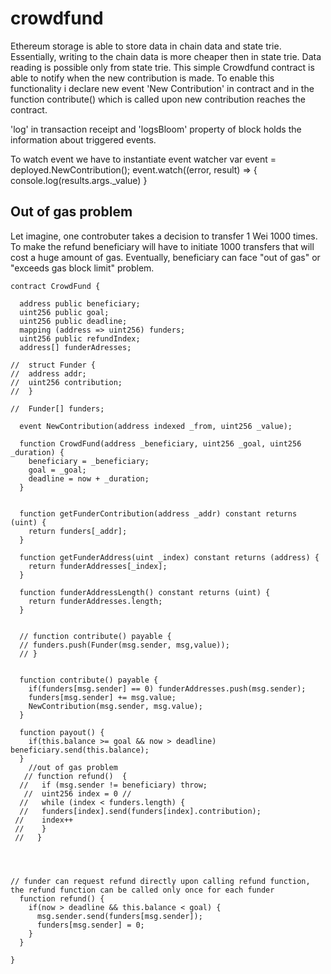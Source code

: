 # crowdfund

Ethereum storage is able to store data in chain data and state trie. Essentially, writing to the chain data is more cheaper then in state trie.
Data reading is possible only from state trie.
This simple Crowdfund contract is able to notify when the new contribution is made.
To enable this functionality i declare new event 'New Contribution' in contract and in the function contribute() which is called upon new contribution reaches the contract. 

'log' in transaction receipt and 'logsBloom' property of block holds the information about triggered events.

To watch event we have to instantiate event watcher
var event = deployed.NewContribution();
event.watch((error, result) => { console.log(results.args._value) }


## Out of gas problem
Let imagine, one controbuter takes a decision to transfer 1 Wei 1000 times. 
To make the refund beneficiary will have to initiate 1000 transfers that will cost a huge amount of gas.
Eventually, beneficiary can face "out of gas" or "exceeds gas block limit" problem.


```
contract CrowdFund {

  address public beneficiary;
  uint256 public goal;
  uint256 public deadline;
  mapping (address => uint256) funders;
  uint256 public refundIndex;
  address[] funderAdresses;
  
//  struct Funder {
//  address addr;
//  uint256 contribution;
//  }
  
//  Funder[] funders;

  event NewContribution(address indexed _from, uint256 _value);

  function CrowdFund(address _beneficiary, uint256 _goal, uint256 _duration) {
    beneficiary = _beneficiary;
    goal = _goal;
    deadline = now + _duration;
  }

  
  function getFunderContribution(address _addr) constant returns (uint) {
    return funders[_addr];
  }

  function getFunderAddress(uint _index) constant returns (address) {
    return funderAddresses[_index];
  }

  function funderAddressLength() constant returns (uint) {
    return funderAddresses.length;
  }


  // function contribute() payable {
  // funders.push(Funder(msg.sender, msg,value));
  // }


  function contribute() payable {
    if(funders[msg.sender] == 0) funderAddresses.push(msg.sender);
    funders[msg.sender] += msg.value;  
    NewContribution(msg.sender, msg.value);
  }

  function payout() {
    if(this.balance >= goal && now > deadline) beneficiary.send(this.balance);
  }
    //out of gas problem
   // function refund()  {
  //   if (msg.sender != beneficiary) throw;
   //  uint256 index = 0 //
  //   while (index < funders.length) {
  //   funders[index].send(funders[index].contribution);
 //    index++
 //    }
 //   }
 
 
 
     
// funder can request refund directly upon calling refund function, the refund function can be called only once for each funder
  function refund() {
    if(now > deadline && this.balance < goal) {
      msg.sender.send(funders[msg.sender]);
      funders[msg.sender] = 0;
    }
  }

}
```
